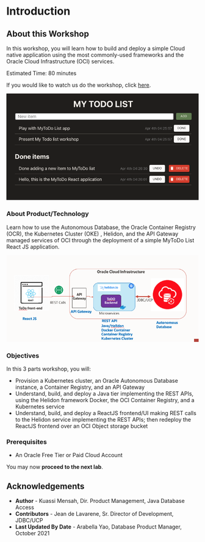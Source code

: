 # Introduction

## About this Workshop

In this workshop, you will learn how to build and deploy a simple Cloud native application using the most commonly-used frameworks and the Oracle Cloud Infrastructure (OCI) services.

Estimated Time: 80 minutes

<if type="odbw">If you would like to watch us do the workshop, click [here](https://youtu.be/JiAbVCGRcN8).</if>

![application](images/Application.png " ")

### About Product/Technology

Learn how to use the Autonomous Database, the Oracle Container Registry (OCR), the Kubernetes Cluster (OKE) , Helidon, and the API Gateway managed services of OCI through the deployment of a simple MyToDo List React JS application.

![intro architecture](images/architecture.png " ")

### Objectives

In this 3 parts workshop, you will:

* Provision a Kubernetes cluster, an Oracle Autonomous Database instance, a Container Registry, and an API Gateway
* Understand, build, and deploy a Java tier implementing the REST APIs, using the Helidon framework Docker, the OCI Container Registry, and a Kubernetes service
* Understand, build, and deploy a ReactJS frontend/UI making REST calls to the Helidon service implementing the REST APIs; then redeploy the ReactJS frontend over an OCI Object storage bucket

### Prerequisites

* An Oracle Free Tier or Paid Cloud Account

You may now **proceed to the next lab**.

## Acknowledgements

* **Author** - Kuassi Mensah, Dir. Product Management, Java Database Access
* **Contributors** - Jean de Lavarene, Sr. Director of Development, JDBC/UCP
* **Last Updated By Date** - Arabella Yao, Database Product Manager, October 2021